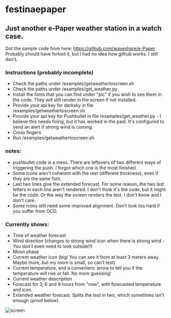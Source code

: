 # festinaepaper
## Just another e-Paper weather station in a watch case.

Got the sample code from here: https://github.com/waveshare/e-Paper
Probably should have forked it, but I had no idea how github works. I still don't.

### Instructions (probably incomplete)
- Check the paths under /examples/getweathertoscreen.sh
- Check the paths under /examples/get_weather.py
- Install the fonts that you can find under "pic" if you wish to see them in the code. They will still render in the screen if not installed.
- Provide your api key for darksky in file /examples/getweathertoscreen.sh
- Provide your api key for Pushbullet in file /examples/get_weather.py - I believe this needs fixing, but it has worked in the past. It's configured to send an alert if strong wind is coming.
- Cross fingers
- Run /examples/getweathertoscreen.sh

### notes:
- pushbullet code is a mess. There are leftovers of two different ways of triggering the push. I forgot which one is the most finished.
- Some icons aren't coherent with the rest (different thickness), even if they are the same font.
- Last two lines give the extended forecast. For some reason, the two last letters in each line aren't rendered. I don't think it's the code, but it might be the code. Or the way the screen renders the text. I don't know and I don't care.
- Some icons still need some improved alignment. Don't look too hard if you suffer from OCD.

### Currently shows:
- Time of weather forecast
- Wind direction (changes to strong wind icon when there is strong wind - You don't even need to look outside!!)
- Moon phase
- Current weather icon (big! You can see it from at least 3 meters away. Maybe more, but my room is small, so can't test)
- Current temperature, and a convenienc arrow to tell you if the temperature will rise or fall. No more guessing!
- Current weather description
- Forecast for 3, 6 and 9 hours from "now", with forecasted temperature and icon.
- Extended weather forecast. Splits the text in two, which sometimes isn't enough (proof below).

![screen](https://i.imgur.com/CXAI2i5.jpg)

